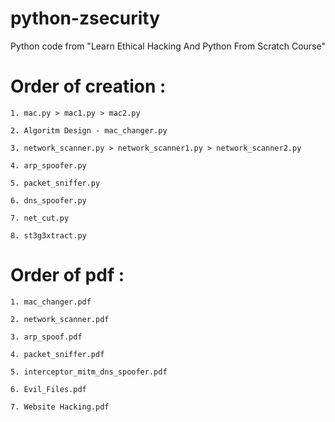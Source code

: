 # python-zsecurity

Python code from "Learn Ethical Hacking And Python From Scratch Course"

# Order of creation :

    1. mac.py > mac1.py > mac2.py

    2. Algoritm Design - mac_changer.py

    3. network_scanner.py > network_scanner1.py > network_scanner2.py

    4. arp_spoofer.py

    5. packet_sniffer.py

    6. dns_spoofer.py

    7. net_cut.py

    8. st3g3xtract.py



# Order of pdf :

    1. mac_changer.pdf

    2. network_scanner.pdf

    3. arp_spoof.pdf

    4. packet_sniffer.pdf

    5. interceptor_mitm_dns_spoofer.pdf

    6. Evil_Files.pdf

    7. Website Hacking.pdf

